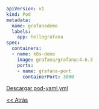 
```YAML
apiVersion: v1
kind: Pod
metadata:
  name: grafanademo
  labels:
    app: hellografana
spec:
  containers:
  - name: k8s-demo
    image: grafana/grafana:4.6.3
    ports:
    - name: grafana-port
      containerPort: 3000
```
[Descargar pod-yaml.yml](https://github.com/alu0100885613/kubernetes-examples/blob/master/pod-yaml.yml)

[<< Atrás](README.md)
